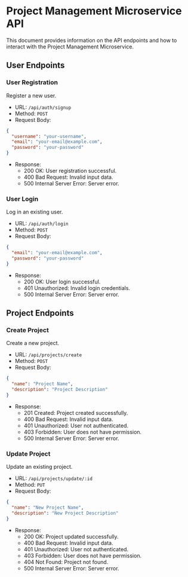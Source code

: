 # Project Management Microservice API

This document provides information on the API endpoints and how to interact with the Project Management Microservice.

## User Endpoints
### User Registration
Register a new user.

- URL: `/api/auth/signup`
- Method: `POST`
- Request Body:

```json
{
  "username": "your-username",
  "email": "your-email@example.com",
  "password": "your-password"
}
```
- Response:
    * 200 OK: User registration successful.
    * 400 Bad Request: Invalid input data.
    * 500 Internal Server Error: Server error.

### User Login
Log in an existing user.

- URL: `/api/auth/login`
- Method: `POST`
- Request Body:

```json
{
  "email": "your-email@example.com",
  "password": "your-password"
}
```
- Response:
    * 200 OK: User login successful.
    * 401 Unauthorized: Invalid login credentials.
    * 500 Internal Server Error: Server error.

## Project Endpoints
### Create Project
Create a new project.

- URL: `/api/projects/create`
- Method: `POST`
- Request Body:
```json
{
  "name": "Project Name",
  "description": "Project Description"
}
```
- Response:
    * 201 Created: Project created successfully.
    * 400 Bad Request: Invalid input data.
    * 401 Unauthorized: User not authenticated.
    * 403 Forbidden: User does not have permission.
    * 500 Internal Server Error: Server error.

### Update Project
Update an existing project.

- URL: `/api/projects/update/:id`
- Method: `PUT`
- Request Body:
```json
{
  "name": "New Project Name",
  "description": "New Project Description"
}
```
- Response:
    * 200 OK: Project updated successfully.
    * 400 Bad Request: Invalid input data.
    * 401 Unauthorized: User not authenticated.
    * 403 Forbidden: User does not have permission.
    * 404 Not Found: Project not found.
    * 500 Internal Server Error: Server error.